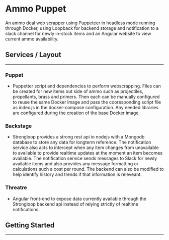# Ammo Puppet

An ammo deal web scrapper using Puppeteer in headless mode running through Docker, using Loopback for backend storage and notification to a slack channel for newly in-stock items and an Angular website to view current ammo availability.

## Services / Layout
---

### Puppet

- Puppetter script and dependencies to perform webscrapping.  Files can be created for new items out side of ammo such as projectiles, propellants, brass and primers.  Then each can be manually configured to reuse the same Docker image and pass the cooresponding script file as index.js in the docker-compose configuration.  Any needed libraries are configured during the creation of the base Docker image

### Backstage

- Strongloop provides a strong rest api in nodejs with a Mongodb database to store any data for longterm reference.  The notification service also acts to intercept when any item changes from unavailable to available to provide realtime updates at the moment an item becomes available.  The notification service sends messages to Slack for newly available items and also provides any message formatting or calculations such a cost per round.  The backend can also be modified to help identify history and trends if that information is releveant.

### Threatre

- Angular front-end to expose data currently available through the Strongloop backend api instead of relying strictly of realtime notifications.

## Getting Started
---